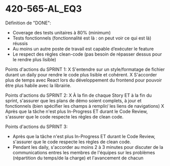 # 420-565-AL_EQ3
Définition de "DONE":
-    Coverage des tests unitaires à 80% (minimum)
-    Tests fonctionnels (fonctionnalité est là : on peut voir ce qui est là) réussis
-    Au moins un autre poste de travail est capable d’exécuter le feature
-    Le respect des règles clean-code (pas besoin de répasser dessus pour le rendre plus lisible)

Points d'actions du SPRINT 1:
X    S'entendre sur un style/formatage de fichier durant un daily pour rendre le code plus lisible et cohérent.
X    S'accorder plus de temps avec React lors du développement du frontend pour pouvoir être plus habile avec la librairie.

Points d'actions du SPRINT 2:
X    À la fin de chaque Story ET à la fin du sprint, s'assurer que les plans de démo soient complets, à jour et fonctionnels (bien spécifier les champs à remplir/ les liens de navigations)
X    Après que la tâche n'est plus In-Progress ET durant le Code Review, s'assurer que le code respecte les règles de clean code.

Points d'actions du SPRINT 3:
-   Après que la tâche n'est plus In-Progress ET durant le Code Review, s'assurer que le code respecte les règles de clean code.
-   Pendant les daily, s'accorder au moins 2 à 3 minutes pour discuter de la communications entres les membres de l'équipes sur  les problèmes (répartition du temps/de la charge)     et l'avancement de chacun

